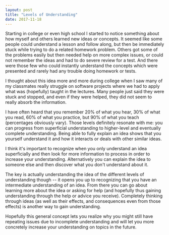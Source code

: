 ```yaml
---
layout: post
title: "Levels of Understanding"
date: 2017-11-18
---
```


Starting in college or even high school I started to notice something about how myself and others learned new ideas or concepts. 
It seemed like some people could understand a lesson and follow along, but then be immediately stuck while trying to do a related homework problem. 
Others got some of the problems easily but then needed help on more complex issues, or could not remember the ideas and had to do severe review for a test. 
And there were those few who could instantly understand the concepts which were presented and rarely had any trouble doing homework or tests. 

I thought about this idea more and more during college when I saw many of my classmates really struggle on software projects where we had to apply what was (hopefully) taught in the lectures. 
Many people just said they were stuck and stopped, and even if they were helped, they did not seem to really absorb the information.

I have often heard that you remember 20% of what you hear, 30% of what you read, 60% of what you practice, but 90% of what you teach (percentages obviously vary).
Those levels definitely resonate with me: you can progress from superficial understanding to higher-level and eventually complete understanding. 
Being able to fully explain an idea shows that you yourself understand it and how it interacts or deals with other similar ideas. 

I think it's important to recognize when you only understand an idea superficially and then look for more information to process in order to increase your understanding.
Alternatively you can explain the idea to someone else and then discover what you don't understand about it.

The key is actually understanding the idea of the different levels of understanding though -- it opens you up to recognizing that you have an intermediate understanding of an idea. 
From there you can go about learning more about the idea or asking for help (and hopefully thus gaining understanding through the help or advice you receive). 
Completely thinking through ideas (as well as their effects, and consequences even from those effects) is another way to gain understanding. 

Hopefully this general concept lets you realize why you might still have repeating issues due to incomplete understanding and will let you more concretely increase your understanding on topics in the future. 
